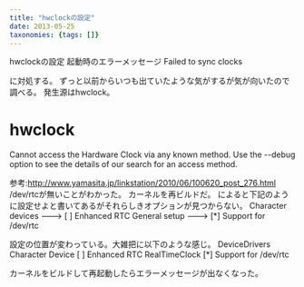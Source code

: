 ```yaml
---
title: "hwclockの設定"
date: 2013-05-25
taxonomies: {tags: []}
---
```


hwclockの設定
起動時のエラーメッセージ
Failed to sync clocks

に対処する。
ずっと以前からいつも出ていたような気がするが気が向いたので調べる。
発生源はhwclock。
# hwclock
Cannot access the Hardware Clock via any known method.
Use the --debug option to see the details of our search for an access method.

参考:http://www.yamasita.jp/linkstation/2010/06/100620_post_276.html
/dev/rtcが無いことがわかった。
カーネルを再ビルドだ。
によると下記のように設定せよと書いてあるがそれらしきオプションが見つからない。
Character devices --->
  [ ] Enhanced RTC
General setup --->
  [*] Support for /dev/rtc

設定の位置が変わっている。大雑把に以下のような感じ。
DeviceDrivers
  Character Device
    [ ] Enhanced RTC
  RealTimeClock
    [*] Support for /dev/rtc

カーネルをビルドして再起動したらエラーメッセージが出なくなった。
